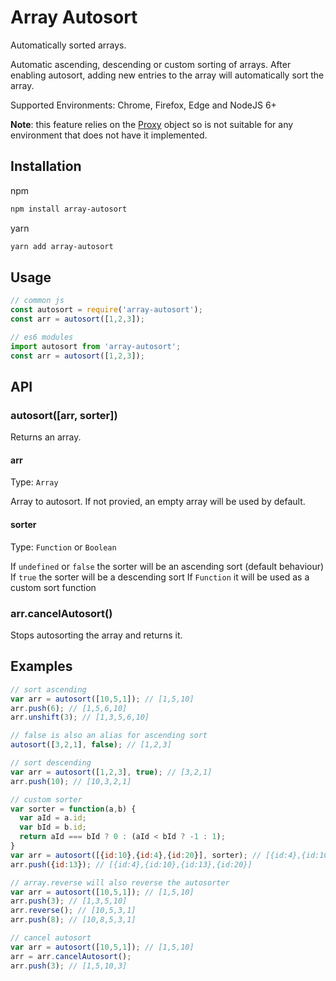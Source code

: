 # Array Autosort
Automatically sorted arrays.

Automatic ascending, descending or custom sorting of arrays. After enabling autosort, adding new entries to the array will automatically sort the array.

Supported Environments: Chrome, Firefox, Edge and NodeJS 6+

**Note**: this feature relies on the [Proxy](https://developer.mozilla.org/en/docs/Web/JavaScript/Reference/Global_Objects/Proxy) object so is not suitable for any environment that does not have it implemented.


## Installation
npm
```bash
npm install array-autosort
```
yarn
```bash
yarn add array-autosort
```

## Usage

```javascript
// common js
const autosort = require('array-autosort');
const arr = autosort([1,2,3]);

// es6 modules
import autosort from 'array-autosort';
const arr = autosort([1,2,3]);
```

## API

### autosort([arr, sorter])

Returns an array.

#### arr

Type: `Array`

Array to autosort. If not provied, an empty array will be used by default.

#### sorter

Type: `Function` or `Boolean`

If `undefined` or `false` the sorter will be an ascending sort (default behaviour)
If `true` the sorter will be a descending sort
If `Function` it will be used as a custom sort function

### arr.cancelAutosort()

Stops autosorting the array and returns it.


## Examples
```javascript
// sort ascending
var arr = autosort([10,5,1]); // [1,5,10]
arr.push(6); // [1,5,6,10]
arr.unshift(3); // [1,3,5,6,10]

// false is also an alias for ascending sort
autosort([3,2,1], false); // [1,2,3]

// sort descending
var arr = autosort([1,2,3], true); // [3,2,1]
arr.push(10); // [10,3,2,1]

// custom sorter
var sorter = function(a,b) {
  var aId = a.id;
  var bId = b.id;
  return aId === bId ? 0 : (aId < bId ? -1 : 1);
}
var arr = autosort([{id:10},{id:4},{id:20}], sorter); // [{id:4},{id:10},{id:20}]
arr.push({id:13}); // [{id:4},{id:10},{id:13},{id:20}]

// array.reverse will also reverse the autosorter
var arr = autosort([10,5,1]); // [1,5,10]
arr.push(3); // [1,3,5,10]
arr.reverse(); // [10,5,3,1]
arr.push(8); // [10,8,5,3,1]

// cancel autosort
var arr = autosort([10,5,1]); // [1,5,10]
arr = arr.cancelAutosort();
arr.push(3); // [1,5,10,3]
```